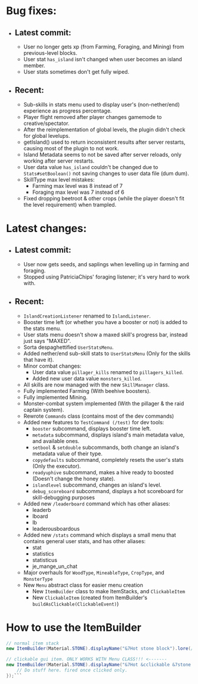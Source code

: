 # Bug fixes:

- ## Latest commit:
  - User no longer gets xp (from Farming, Foraging, and Mining) from previous-level blocks.
  - User stat ``has_island`` isn't changed when user becomes an island member.
  - User stats sometimes don't get fully wiped.

- ## Recent:
  - Sub-skills in stats menu used to display user's (non-nether/end) experience as progress percentage.
  - Player flight removed after player changes gamemode to creative/spectator.
  - After the reimplementation of global levels, the plugin didn't check for global levelups.
  - getIsland() used to return inconsistent results after server restarts, causing most of the plugin to not work.
  - Island Metadata seems to not be saved after server reloads, only working after server restarts.
  - User data value ``has_island`` couldn't be changed due to ``Stats#setBoolean()`` not saving changes to user data file (dum dum).
  - SkillType max level mistakes:
    - Farming max level was 8 instead of 7
    - Foraging max level was 7 instead of 6
  - Fixed dropping beetroot & other crops (while the player doesn't fit the level requirement) when trampled.

# Latest changes:

- ## Latest commit:
  - User now gets seeds, and saplings when levelling up in farming and foraging.
  - Stopped using PatriciaChips' foraging listener; it's very hard to work with.

- ## Recent:
  - ``IslandCreationListener`` renamed to ``IslandListener``.
  - Booster time left (or whether you have a booster or not) is added to the stats menu.
  - User stats menu doesn't show a maxed skill's progress bar, instead just says "MAXED".
  - Sorta despaghettified ``UserStatsMenu``.
  - Added nether/end sub-skill stats to ``UserStatsMenu`` (Only for the skills that have it).
  - Minor combat changes:
    - User data value ``pillager_kills`` renamed to ``pillagers_killed``.
    - Added new user data value ``monsters_killed``.
  - All skills are now managed with the new ``SkillManager`` class.
  - Fully implemented Farming (With beehive boosters).
  - Fully implemented Mining.
  - Monster-combat system implemented (With the pillager & the raid captain system).
  - Rewrote ``Commands`` class (contains most of the dev commands)
  - Added new features to ``TestCommand (/test)`` for dev tools:
    - ``booster`` subcommand, displays booster time left.
    - ``metadata`` subcommand, displays island's main metadata value, and available ones.
    - ``setbool`` & ``setdouble`` subcommands, both change an island's metadata value of their type.
    - ``copydefaults`` subcommand, completely resets the user's stats (Only the executor).
    - ``readyuphive`` subcommand, makes a hive ready to boosted (Doesn't change the honey state).
    - ``islandlevel`` subcommand, changes an island's level.
    - ``debug_scoreboard`` subcommand, displays a hot scoreboard for skill-debugging purposes
  - Added new ``/leaderboard`` command which has other aliases:
    - leaderb
    - lboard
    - lb
    - leaderousboardous
  - Added new ``/stats`` command which displays a small menu that contains general user stats, and has other aliases:
    - stat
    - statistics
    - statisticus
    - je_mange_un_chat
  - Major overhauls for ``WoodType``, ``MineableType``, ``CropType``, and ``MonsterType``
  - New ``Menu`` abstract class for easier menu creation
    - New ``ItemBuilder`` class to make ItemStacks, and ``ClickableItem``
    - New ``ClickableItem`` (created from ItemBuilder's ``buildAsClickable(ClickableEvent)``)

# How to use the ItemBuilder

```java
// normal item stack
new ItemBuilder(Material.STONE).displayName("&7Hot stone block").lore(/*Your own List<String> as lore*/).build()

// clickable gui item. ONLY WORKS WITH Menu CLASS!!! <-------
new ItemBuilder(Material.STONE).displayName("&7Hot &cclickable &7stone block").lore(/*Your own List<String>*/).buidAsClickAble(() -> {
    // Do stuff here. fired once clicked only.
});```